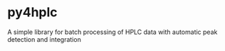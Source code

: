 # py4hplc
A simple library for batch processing of HPLC data with automatic peak detection and integration 
